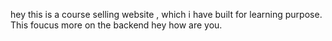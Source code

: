 hey this is a course selling website , which i have built for learning purpose. This foucus more on the backend
hey how are you.